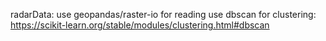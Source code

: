 radarData: 
	use geopandas/raster-io for reading
	use dbscan for clustering: https://scikit-learn.org/stable/modules/clustering.html#dbscan

